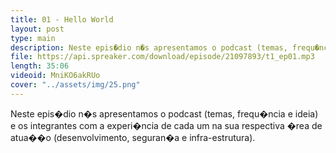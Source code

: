 ```yaml
---
title: 01 - Hello World
layout: post
type: main
description: Neste epis�dio n�s apresentamos o podcast (temas, frequ�ncia e ideia) e os integrantes com a experi�ncia de cada um na sua respectiva �rea de atua��o (desenvolvimento, seguran�a e infra-estrutura).
file: https://api.spreaker.com/download/episode/21097893/t1_ep01.mp3
length: 35:06
videoid: MniKO6akRUo
cover: "../assets/img/25.png"
---
```


Neste epis�dio n�s apresentamos o podcast (temas, frequ�ncia e ideia) e os integrantes com a experi�ncia de cada um na sua respectiva �rea de atua��o (desenvolvimento, seguran�a e infra-estrutura).